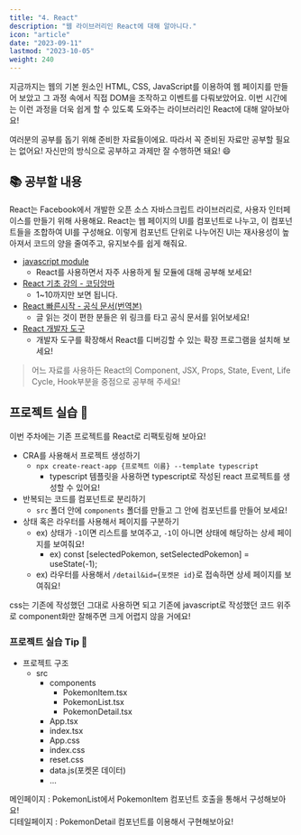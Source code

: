 ```yaml
---
title: "4. React"
description: "웹 라이브러리인 React에 대해 알아니다."
icon: "article"
date: "2023-09-11"
lastmod: "2023-10-05"
weight: 240
---
```


지금까지는 웹의 기본 원소인 HTML, CSS, JavaScript를 이용하여 웹 페이지를 만들어 보았고 그 과정 속에서 직접 DOM을 조작하고 이벤트를 다뤄보았어요. 이번 시간에는 이런 과정을 더욱 쉽게 할 수 있도록 도와주는 라이브러리인 React에 대해 알아보아요!

여러분의 공부를 돕기 위해 준비한 자료들이에요. 따라서 꼭 준비된 자료만 공부할 필요는 없어요! 자신만의 방식으로 공부하고 과제만 잘 수행하면 돼요! 😄

## 📚 공부할 내용

React는 Facebook에서 개발한 오픈 소스 자바스크립트 라이브러리로, 사용자 인터페이스를 만들기 위해 사용해요. React는 웹 페이지의 UI를 컴포넌트로 나누고, 이 컴포넌트들을 조합하여 UI를 구성해요. 이렇게 컴포넌트 단위로 나누어진 UI는 재사용성이 높아져서 코드의 양을 줄여주고, 유지보수를 쉽게 해줘요.

- [javascript module](https://ko.javascript.info/modules-intro)
  - React를 사용하면서 자주 사용하게 될 모듈에 대해 공부해 보세요!
- [React 기초 강의 - 코딩앙마](https://www.youtube.com/watch?v=05uFo_-SGXU&list=PLZKTXPmaJk8J_fHAzPLH8CJ_HO_M33e7-&index=1&ab_channel=%EC%BD%94%EB%94%A9%EC%95%99%EB%A7%88)
  - 1~10까지만 보면 됩니다.
- [React 빠른시작 - 공식 문서(번역본)](https://react-ko.dev/learn)
  - 글 읽는 것이 편한 분들은 위 링크를 타고 공식 문서를 읽어보세요!
- [React 개발자 도구](https://react-ko.dev/learn/react-developer-tools)
  - 개발자 도구를 확장해서 React를 디버깅할 수 있는 확장 프로그램을 설치해 보세요!

> 어느 자료를 사용하든 React의 Component, JSX, Props, State, Event, Life Cycle, Hook부분을 중점으로 공부해 주세요!

## 프로젝트 실습 🎈

이번 주차에는 기존 프로젝트를 React로 리팩토링해 보아요!

- CRA를 사용해서 프로젝트 생성하기
  - `npx create-react-app {프로젝트 이름} --template typescript`
    - typescript 템플릿을 사용하면 typescript로 작성된 react 프로젝트를 생성할 수 있어요!
- 반복되는 코드를 컴포넌트로 분리하기
  - `src` 폴더 안에 `components` 폴더를 만들고 그 안에 컴포넌트를 만들어 보세요!
- 상태 혹은 라우터를 사용해서 페이지를 구분하기
  - ex) 상태가 `-1`이면 리스트를 보여주고, `-1`이 아니면 상태에 해당하는 상세 페이지를 보여줘요!
    - ex) const [selectedPokemon, setSelectedPokemon] = useState(-1);
  - ex) 라우터를 사용해서 `/detail&id={포켓몬 id}`로 접속하면 상세 페이지를 보여줘요!

css는 기존에 작성했던 그대로 사용하면 되고 기존에 javascript로 작성했던 코드 위주로 component화만 잘해주면 크게 어렵지 않을 거에요!

### 프로젝트 실습 Tip 📌

- 프로젝트 구조
  - src
    - components
      - PokemonItem.tsx
      - PokemonList.tsx
      - PokemonDetail.tsx
    - App.tsx
    - index.tsx
    - App.css
    - index.css
    - reset.css
    - data.js(포켓몬 데이터)
    - ...

메인페이지 : PokemonList에서 PokemonItem 컴포넌트 호출을 통해서 구성해보아요!<br>
디테일페이지 : PokemonDetail 컴포넌트를 이용해서 구현해보아요!
